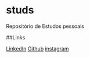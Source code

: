 # studs
Repositório de Estudos pessoais

##Links

[LinkedIn](https://www.linkedin.com/in/lucasamrodrigues/)
[Github](https://github.com/lucasAMrodrigues)
[instagram](https://www.instagram.com/bcmlucas/)